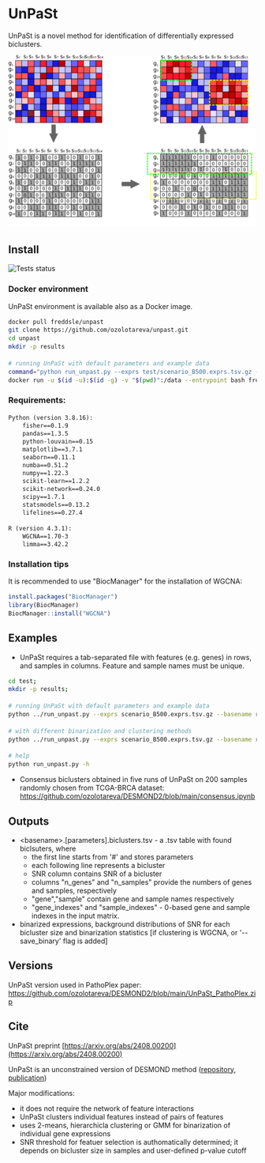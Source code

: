 # UnPaSt

UnPaSt is a novel method for identification of differentially expressed biclusters.

![alt text](./poster/DESMOND2_steps2.png)


## Install
![Tests status](https://github.com/ozolotareva/unpast/actions/workflows/run_tests.yml/badge.svg)

### Docker environment
UnPaSt environment is available also as a Docker image.

```bash
docker pull freddsle/unpast
git clone https://github.com/ozolotareva/unpast.git
cd unpast
mkdir -p results

# running UnPaSt with default parameters and example data
command="python run_unpast.py --exprs test/scenario_B500.exprs.tsv.gz --basename results/scenario_B500"
docker run -u $(id -u):$(id -g) -v "$(pwd)":/data --entrypoint bash freddsle/unpast -c "cd /data && $command"
```


### Requirements:
```
Python (version 3.8.16):
    fisher==0.1.9
    pandas==1.3.5
    python-louvain==0.15
    matplotlib==3.7.1
    seaborn==0.11.1
    numba==0.51.2
    numpy==1.22.3
    scikit-learn==1.2.2
    scikit-network==0.24.0
    scipy==1.7.1
    statsmodels==0.13.2
    lifelines==0.27.4

R (version 4.3.1):
    WGCNA==1.70-3
    limma==3.42.2
```

### Installation tips

It is recommended to use "BiocManager" for the installation of WGCNA:
```R
install.packages("BiocManager")
library(BiocManager)
BiocManager::install("WGCNA")
```

## Examples
* UnPaSt requires a tab-separated file with features (e.g. genes) in rows, and samples in columns. Feature and sample names must be unique.

```bash
cd test;
mkdir -p results;

# running UnPaSt with default parameters and example data
python ../run_unpast.py --exprs scenario_B500.exprs.tsv.gz --basename results/scenario_B500

# with different binarization and clustering methods
python ../run_unpast.py --exprs scenario_B500.exprs.tsv.gz --basename results/scenario_B500 --binarization ward --clustering Louvain

# help
python run_unpast.py -h
```

* Consensus biclusters obtained in five runs of UnPaSt on 200 samples randomly chosen from TCGA-BRCA dataset: https://github.com/ozolotareva/DESMOND2/blob/main/consensus.ipynb

## Outputs
* \<basename\>.[parameters].biclusters.tsv - a .tsv table with found biclsuters, where
    - the first line starts from '#' and stores parameters
    - each following line represents a bicluster
    - SNR column contains SNR of a bicluster
    - columns "n_genes" and "n_samples" provide the numbers of genes and samples, respectively
    - "gene","sample" contain gene and sample names respectively
    - "gene_indexes" and  "sample_indexes" - 0-based gene and sample indexes in the input matrix.
* binarized expressions, background distributions of SNR for each bicluster size and binarization statistics [if clustering is WGCNA,  or  '--save_binary' flag is added]

## Versions
UnPaSt version used in PathoPlex paper: https://github.com/ozolotareva/DESMOND2/blob/main/UnPaSt_PathoPlex.zip

## Cite
UnPaSt preprint [https://arxiv.org/abs/2408.00200](https://arxiv.org/abs/2408.00200)

UnPaSt is an unconstrained version of DESMOND method ([repository](https://github.com/ozolotareva/DESMOND), [publication](https://academic.oup.com/bioinformatics/article/37/12/1691/6039116?login=true))

Major modifications:
 * it does not require the network of feature interactions
 * UnPaSt clusters individual features instead of pairs of features
 * uses 2-means, hierarchicla clustering or GMM for binarization of individual gene expressions
 * SNR threshold for featuer selection is authomatically determined; it depends on bicluster size in samples and user-defined p-value cutoff
